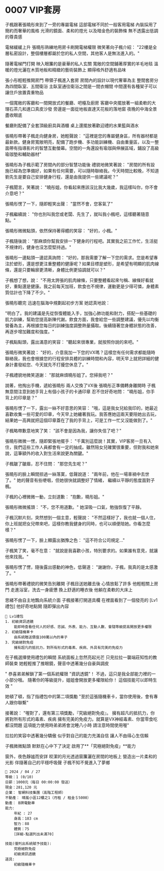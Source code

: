 # 0007 VIP套房

子楓跟著張曉彤來到了一旁的專屬電梯
這部電梯不同於一般客用電梯
內裝採用了簡約而奢華的風格
光滑的鏡面、柔和的燈光
以及暗金色的裝飾條
無不透露出低調的尊貴感

電梯緩緩上升
張曉彤熟練地用房卡刷開電梯權限
微笑著向子楓介紹：
"22樓是全層私密設計，整個樓層都屬於您的私人空間，其他客人是無法進入的。"

隨著電梯門打開
映入眼簾的是豪華的私人玄關
寬敞的空間鋪著厚實的羊毛地毯
溫暖的燈光灑在木質地板和精緻的藝術裝飾上
顯得格外舒適有品味

張小彤輕輕推開房門
帶領子楓進入套房
房間內的設計以現代奢華為主
整間套房分為四間臥室、五間衛浴
主臥室通往衛浴之間是一間衣帽間
中間還有各種架子可以讓住戶放置貴重物品

一個寬敞的客廳和一間開放式的餐廳、吧檯及廚房
客廳中央擺放著一組柔軟的大理石茶几和進口真皮沙發
旁邊是一面從地板直達天花板的落地窗
夜晚的中海全景盡收眼底

餐廳則配備了全套頂級廚具與酒櫃
桌上還擺放著歡迎禮的水果籃與酒水

張曉彤帶著子楓走向健身房，她輕聲說：
"這裡是您的專屬健身區，所有器材都是最新款。健身房寬敞明亮，配備了跑步機、多功能訓練機、自由重量區，以及一整面帶有指導影片的智慧互動螢幕。空間的一角還設有瑜珈與伸展區域，鋪設了高級瑜珈墊和輔助器材"

張曉彤為子楓示範了房間內的部分智慧功能後
禮貌地微笑著說：
"房間的所有設施已經為您準備好，如果有任何需要，可以隨時聯絡我。今天時間比較晚，不知道劉先生是要自己安排健身行程，還是由我提供一些建議呢？"

子楓聞言，笑著說：
"曉彤姐，你看起來應該沒比我大幾歲，我這樣叫你，你不會介意吧？"

張曉彤愣了一下，隨即輕笑出聲：
"當然不會，您客氣了"

子楓繼續說：
"你也別叫我您或老闆、先生了，就叫我小楓吧，這樣聽著隨意點。"

張曉彤微微點頭，依然保持著得體的笑容：
"好的，小楓。"

子楓隨後說：
"那麻煩你幫我安排一下健身的行程吧。其實我之前工作忙，生活挺不規律的，健身也沒怎麼堅持過。"

張曉彤一邊點頭一邊認真詢問：
"好的，那我需要了解一下您的需求。您是希望專注於塑形，還是想更注重整體的健康呢？如果目標是塑形，是希望有明顯的肌肉線條，還是只要輪廓更清晰，身體比例更協調就可以？"

子楓想了想，說：
"不用太誇張的肌肉線條，只要整體看起來勻稱、線條好看就好，重點還是健康。我之前每天加班，飲食也不規律，運動更是少得可憐，身體素質估計也下降了不少。"

張曉彤聽完
迅速在腦海中規劃起初步方案
她認真地說：

"明白了。我的建議是先從恢復體能入手，加強心肺功能和耐力，搭配一些基礎的肌力訓練，幫助您提高新陳代謝。飲食方面，我會給您一些調整建議，優先以均衡營養為主，再根據您每日的訓練強度調整熱量攝取。後續隨著您身體狀態的改善，再逐步增加難度和強度。"

子楓點點頭，露出滿意的笑容：
"聽起來很專業，就按照你說的來吧。"

張曉彤微笑著說：
"好的，介意我加一下您的VX嗎？這樣您有任何需求都能隨時聯絡我，我也會根據您的行程安排具體的訓練時間和內容，明天早上就把詳細的健身計畫發給您、今天就先不打擾您休息了。"

子楓禮貌地微笑道謝：
"那就麻煩曉彤姐了。您掃我吧？"

說著，他掏出手機，遞給張曉彤
兩人交換了VX後
張曉彤正準備轉身離開時
子楓無意間注意到她手背上有個小孩子的卡通印章
忍不住好奇地問：
"曉彤姐，你手背上的印章是？"

張曉彤愣了一下，露出一絲不好意思的笑容：
"哦，這是我女兒給我印的，她最近喜歡收集一些可愛的印章，今天早上她纏著我玩。我答應她這兩天要陪她出去玩，結果她一高興就把這個印章蓋在了我的手背上，可是工作一忙又沒能做到了。"

子楓略帶歉意地笑了笑：
"該不會是因為我，讓你失信了吧？"

張曉彤微微一愣，隨即緊張地擺手：
"千萬別這麼說！其實，VIP客房一旦有入住，我們這些工作人員都會有一定的抽成。雖然陪女兒確實很重要，但對我和她來說，這筆額外的收入對生活來說更為關鍵。"

子楓皺了皺眉，忍不住問：
"那您先生呢？"

張曉彤的臉上瞬間掠過一絲落寞，低聲說道：
"兩年前，他在一場車禍中去世了。"
她的聲音有些哽咽，但她很快就調整好了情緒，
繼續以平靜的態度面對子楓。

子楓的心裡微微一動，立刻道歉：
"抱歉，曉彤姐。"

張曉彤微微搖頭：
"不，您不用道歉。"
她深吸一口氣，勉強恢復了平靜。

子楓沉默片刻，突然想到一個主意，輕聲說：
"不然這樣好了，我也就一個人住，你上班就把女兒帶來吧，這樣你教我健身的同時，也可以順便陪她。你看怎麼樣？"

張曉彤愣了一下，臉上顯露出猶豫之色：
"這不符合公司規定…"

子楓笑了笑，毫不在意：
"就說是我喜歡小孩，特別要求的。如果誰有意見，就讓他來找我。"

張曉彤愣了愣，隨後露出感動的神色，低聲道：
"謝謝你，子楓，我真的是太感激了。"

張曉彤帶著禮貌的微笑告別離開
子楓目送她離去後
心情放鬆了許多
他輕輕關上房門
走進浴室，洗去一身疲憊
換上舒適的睡衣後
他躺在柔軟的大床上

思緒不由自主地飄向系統介面
子楓接著打開道具欄
在裡面看到了一個發亮的 [Lv1禮包]
他好奇地點開
隨即彈出內容

```
🎁 Lv1禮包
1. 初級資訊透鏡
    能即時查看任何人的好感、忠誠、外表、能力、互動人數、會隨等級提高開放更多權限
2. 初級隨機車卡
    由系統贈送價值100萬以內的車子
3. 究級絕對免疫
    擁有超凡的抵抗力，對所有形式的毒素、疾病、外具有完美的免疫力
```

在子楓選擇使用禮包的瞬間
系統面板上忽然亮起光芒
只見拉拉一襲端莊知性的教師裝束
她輕輕推了推眼鏡，聲音中透著幾分自豪與調皮

"
恭喜弟弟解鎖了第一個系統權限 "資訊透鏡"！
不過，這只是我全部能力裡的一小部分哦。
隨著你的等級提升，姐姐會開放更多權限給你！
這個技能可以即時生效
"

她頓了頓，指了指禮包中的第二項獎勵
"至於這張隨機車卡，當你使用後，會有專人跟你聯繫"

接著說：
"喔對了，還有第三項獎勵，『究級絕對免疫』。
擁有超凡的抵抗力，你將對所有形式的毒素、疾病
擁有完美的免疫力。就算是VX神經毒素、你當零食吃都沒問題
這項能力使用時弟弟將會沈睡八小時
請注意時間使用喔"

拉拉的笑容中透著幾分驕傲
似乎對自己的能力充滿自信
讓人不由得心生信賴

子楓微微點頭
默默在心中下了決定
啟用了**「究極絕對免疫」**能力

窗外，夜色靜謐而安詳
皎潔的月光透過窗簾灑在房間的地板上
營造出一片柔和的光影
伴隨著自己的平穩呼吸聲
子楓不知不覺進入了夢鄉

```
📰 2024 / 04 / 27 
等級：1 (0/10)
日薪：1000元（每日 00:00:00 發送）
現金：281,120 元
企業： 智網科技集團（高階工程師）
不動產： 晴嵐小區12樓之1（月租 / 租金＄5000）
動產： B牌電動車
能力:
    年紀 : 27
    身高：183 cm
    智力：88
    體質：75
    [詳細-點選列出未滿70]
    
技能(僅列出系統賦予技能):
    究極絕對免疫
    初級資訊透鏡
道具:
    初級隨機車卡
```